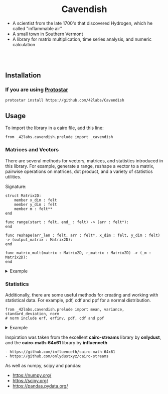 <div align="center">
  <h1 align="center">Cavendish</h1>
</div>


- A scientist from the late 1700's that discovered Hydrogen, which he called "inflammable air"
- A small town in Southern Vermont
- A library for matrix multiplication, time series analysis, and numeric calculation

<br /><br />

## Installation

### If you are using [Protostar](https://docs.swmansion.com/protostar/)

```bash
protostar install https://github.com/42labs/Cavendish
```

## Usage

To import the library in a cairo file, add this line:

```cairo
from _42labs.cavendish.prelude import _cavendish
```

### Matrices and Vectors

There are several methods for vectors, matrices, and statistics introduced in this library.  For example, generate a range, reshape a vector to a matrix, pairwise operations on matrices, dot product, and a variety of statistics utilities.

Signature:
```cairo
struct Matrix2D:
    member x_dim : felt
    member y_dim : felt
    member m : felt**
end

func range(start : felt, end_ : felt) -> (arr : felt*):
end

func reshape(arr_len : felt, arr : felt*, x_dim : felt, y_dim : felt) -> (output_matrix : Matrix2D):
end

func matrix_mult(matrix : Matrix2D, r_matrix : Matrix2D) -> (_m : Matrix2D):
end
```

<details>
  <summary>Example</summary>

```cairo
from _42labs.cavendish.prelude import range, reshape, matrix_mult, vector_matrix_mult, log_array, log_matrix

let arr_len = 15

let (r) = range(0, 15)
let (matrix_) = reshape(arr_len, r, 3, 5)

let (arr) = range(10, 25)
let (r_matrix) = reshape(arr_len, arr, 5, 3)

let (output_len, output) = vector_matrix_mult(5, arr, r_matrix)
log_array(output_len, output)
# Array(990, 1050, 1110)

let (output_matrix) = matrix_mult(matrix_, r_matrix)
log_matrix(output_matrix)
# Matrix[
#         Array(190, 200, 210)
#         Array(590, 625, 660)
#         Array(990, 1050, 1110)
# ]
```
</details>

### Statistics

Additionally, there are some useful methods for creating and working with statistical data.  For example, pdf, cdf and ppf for a normal distribution.

```cairo
from _42labs.cavendish.prelude import mean, variance, standard_deviation, norm
# norm include erf, erfinv, pdf, cdf and ppf
```
  
<details>
  <summary>Example</summary>

```cairo
from _42labs.cavendish.prelude import FixedPoint, ONE
from _42labs.cavendish.stats.norm import norm

let (TWO) = FixedPoint.fromFelt(2)
let (x) = norm.pdf(TWO)
assert x = 124494689016914193   # 0.053990964918018254
let (x1) = norm.erf(ONE)
assert x1 = 1943135515416033133  # 0.8427006988991214
let (x2) = norm.cdf(ONE)
assert x2 = 1940008856356186113  # 0.8413447460685429
```
</details>
  
Inspiration was taken from the excellent <b>cairo-streams</b> library by <b>onlydust</b>, and the <b>cairo-math-64x61</b> library by <b>influenceth</b>

    - https://github.com/influenceth/cairo-math-64x61
    - https://github.com/onlydustxyz/cairo-streams
    
As well as numpy, scipy and pandas:

- https://numpy.org/
- https://scipy.org/
- https://pandas.pydata.org/

